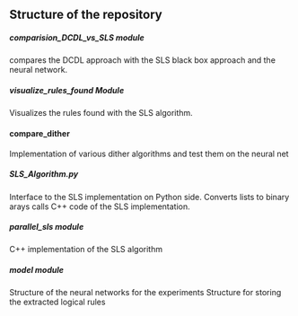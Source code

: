 ## Structure of the repository

#####  comparision_DCDL_vs_SLS module
compares the DCDL approach with the SLS black box approach and the neural network. 
 #####  visualize_rules_found Module
Visualizes the rules found with the SLS algorithm. 

#### compare_dither
Implementation of various dither algorithms and test them on the neural net

#####  SLS_Algorithm.py
Interface to the SLS implementation on Python side. 
Converts lists to binary arays 
calls C++ code of the SLS implementation. 
#####  parallel_sls module 
C++ implementation of the SLS algorithm 
#####  model module 
Structure of the neural networks for the experiments 
Structure for storing the extracted logical rules 
